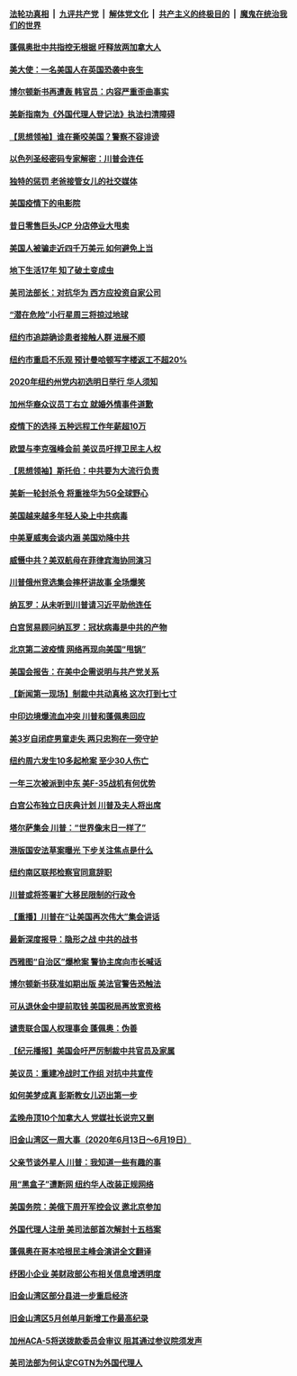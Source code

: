 

####  [法轮功真相](../../../../basic/blob/master/README.md?t=06230102) &nbsp;|&nbsp; [九评共产党](../../../../9ping.md/blob/master/README.md?t=06230102) &nbsp;|&nbsp; [解体党文化](../../../../jtdwh.md/blob/master/README.md?t=06230102)  &nbsp;|&nbsp; [共产主义的终极目的](../../../../gczydzjmd.md/blob/master/README.md?t=06230102) &nbsp;|&nbsp; [魔鬼在统治我们的世界](../../../../mgztzwmdsj.md/blob/master/README.md?t=06230102) 

#### [蓬佩奥批中共指控无根据 吁释放两加拿大人](../pages/nsc412/n12204564.md?t=06230102) 

#### [美大使：一名美国人在英国恐袭中丧生](../pages/nsc412/n12204415.md?t=06230102) 

#### [博尔顿新书再遭轰 韩官员：内容严重歪曲事实](../pages/nsc412/n12204194.md?t=06230102) 

#### [美新指南为《外国代理人登记法》执法扫清障碍](../pages/nsc412/n12203013.md?t=06230102) 

#### [【思想领袖】谁在撕咬美国？警察不容诽谤](../pages/nsc412/n12201992.md?t=06230102) 

#### [以色列圣经密码专家解密：川普会连任](../pages/nsc412/n12203622.md?t=06230102) 

#### [独特的惩罚  老爸接管女儿的社交媒体](../pages/nsc412/n12202897.md?t=06230102) 

#### [美国疫情下的电影院](../pages/nsc412/n12202867.md?t=06230102) 

#### [昔日零售巨头JCP 分店停业大甩卖](../pages/nsc412/n12202922.md?t=06230102) 

#### [美国人被骗走近四千万美元 如何避免上当](../pages/nsc412/n12202930.md?t=06230102) 

#### [地下生活17年 知了破土变成虫](../pages/nsc412/n12202962.md?t=06230102) 

#### [美司法部长：对抗华为 西方应投资自家公司](../pages/nsc412/n12203386.md?t=06230102) 

#### [“潜在危险”小行星周三将掠过地球](../pages/nsc412/n12202747.md?t=06230102) 

#### [纽约市追踪确诊患者接触人群  进展不顺](../pages/nsc412/n12203018.md?t=06230102) 

#### [纽约市重启不乐观 预计曼哈顿写字楼返工不超20%](../pages/nsc412/n12203023.md?t=06230102) 

#### [2020年纽约州党内初选明日举行 华人须知](../pages/nsc412/n12203026.md?t=06230102) 

#### [加州华裔众议员丁右立    就婚外情事件道歉](../pages/nsc412/n12203179.md?t=06230102) 

#### [疫情下的选择 五种远程工作年薪超10万](../pages/nsc412/n12190408.md?t=06230102) 

#### [欧盟与李克强峰会前 美议员吁捍卫民主人权](../pages/nsc412/n12202775.md?t=06230102) 

#### [【思想领袖】斯托伯：中共要为大流行负责](../pages/nsc412/n12115529.md?t=06230102) 

#### [美新一轮封杀令 将重挫华为5G全球野心](../pages/nsc412/n12202488.md?t=06230102) 

#### [美国越来越多年轻人染上中共病毒](../pages/nsc412/n12202590.md?t=06230102) 

#### [中美夏威夷会谈内涵 美国劝降中共](../pages/nsc412/n12202579.md?t=06230102) 

#### [威慑中共？美双航母在菲律宾海协同演习](../pages/nsc412/n12202399.md?t=06230102) 

#### [川普俄州竞选集会摔杯讲故事 全场爆笑](../pages/nsc412/n12202398.md?t=06230102) 

#### [纳瓦罗：从未听到川普请习近平助他连任](../pages/nsc412/n12202251.md?t=06230102) 

#### [白宫贸易顾问纳瓦罗：冠状病毒是中共的产物](../pages/nsc412/n12202027.md?t=06230102) 

#### [北京第二波疫情 网络再现向美国“甩锅”](../pages/nsc412/n12201996.md?t=06230102) 

#### [美国会报告：在美中企需说明与共产党关系](../pages/nsc412/n12199133.md?t=06230102) 

#### [【新闻第一现场】制裁中共动真格 这次打到七寸](../pages/nsc412/n12201730.md?t=06230102) 

#### [中印边境爆流血冲突 川普和蓬佩奥回应](../pages/nsc412/n12201068.md?t=06230102) 

#### [美3岁自闭症男童走失 两只忠狗在一旁守护](../pages/nsc412/n12201540.md?t=06230102) 

#### [纽约周六发生10多起枪案 至少30人伤亡](../pages/nsc412/n12201569.md?t=06230102) 

#### [一年三次被派到中东 美F-35战机有何优势](../pages/nsc412/n12193910.md?t=06230102) 

#### [白宫公布独立日庆典计划 川普及夫人将出席](../pages/nsc412/n12201111.md?t=06230102) 

#### [塔尔萨集会 川普：“世界像末日一样了”](../pages/nsc412/n12200981.md?t=06230102) 

#### [港版国安法草案曝光 下步关注焦点是什么](../pages/nsc412/n12200876.md?t=06230102) 

#### [纽约南区联邦检察官同意辞职](../pages/nsc412/n12200996.md?t=06230102) 

#### [川普或将签署扩大移民限制的行政令](../pages/nsc412/n12201017.md?t=06230102) 

#### [【重播】川普在“让美国再次伟大”集会讲话](../pages/nsc412/n12199351.md?t=06230102) 

#### [最新深度报导：隐形之战 中共的战书](../pages/nsc412/n12200980.md?t=06230102) 

#### [西雅图“自治区”爆枪案 警协主席向市长喊话](../pages/nsc412/n12200903.md?t=06230102) 

#### [博尔顿新书获准如期出版 美法官警告恐触法](../pages/nsc412/n12200486.md?t=06230102) 

#### [可从退休金中提前取钱  美国税局再放宽资格](../pages/nsc412/n12200725.md?t=06230102) 

#### [谴责联合国人权理事会 蓬佩奥：伪善](../pages/nsc412/n12200748.md?t=06230102) 

#### [【纪元播报】美国会吁严厉制裁中共官员及家属](../pages/nsc412/n12201402.md?t=06230102) 

#### [美议员：重建冷战时工作组 对抗中共宣传](../pages/nsc412/n12200449.md?t=06230102) 

#### [如何美梦成真 彭斯教女儿迈出第一步](../pages/nsc412/n12200401.md?t=06230102) 

#### [孟晚舟顶10个加拿大人 党媒社长说完又删](../pages/nsc412/n12200398.md?t=06230102) 

#### [旧金山湾区一周大事（2020年6月13日〜6月19日）](../pages/nsc412/n12200439.md?t=06230102) 

#### [父亲节谈外星人 川普：我知道一些有趣的事](../pages/nsc412/n12200212.md?t=06230102) 

#### [用“黑盒子”遭断网   纽约华人改装正规网络](../pages/nsc412/n12199538.md?t=06230102) 

#### [美国务院：美俄下周开军控会议 邀北京参加](../pages/nsc412/n12200097.md?t=06230102) 

#### [外国代理人注册 美司法部首次解封十五档案](../pages/nsc412/n12199547.md?t=06230102) 

#### [蓬佩奥在哥本哈根民主峰会演讲全文翻译](../pages/nsc412/n12199290.md?t=06230102) 

#### [纾困小企业 美财政部公布相关信息增透明度](../pages/nsc412/n12199644.md?t=06230102) 

#### [旧金山湾区部分县进一步重启经济](../pages/nsc412/n12199750.md?t=06230102) 

#### [旧金山湾区5月创单月新增工作最高纪录](../pages/nsc412/n12199698.md?t=06230102) 

#### [加州ACA-5将送拨款委员会审议 阻其通过参议院须发声](../pages/nsc412/n12199686.md?t=06230102) 

#### [美司法部为何认定CGTN为外国代理人](../pages/nsc412/n12199531.md?t=06230102) 

